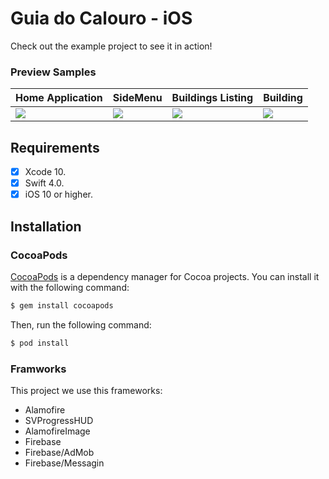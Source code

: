# Guia do Calouro - iOS

Check out the example project to see it in action!
### Preview Samples
| Home Application | SideMenu | Buildings Listing | Building |
| --- | --- | --- | --- |
| ![](http://danielaraujos.com/partners/git_project/calouros-ios/home.PNG) | ![](http://danielaraujos.com/partners/git_project/calouros-ios/menu.PNG) | ![](http://danielaraujos.com/partners/git_project/calouros-ios/predios.PNG) | ![](http://danielaraujos.com/partners/git_project/calouros-ios/predio.PNG) |

## Requirements
- [x] Xcode 10.
- [x] Swift 4.0.
- [x] iOS 10 or higher.

## Installation
### CocoaPods

[CocoaPods](http://cocoapods.org) is a dependency manager for Cocoa projects. You can install it with the following command:

```bash
$ gem install cocoapods
```

Then, run the following command:

```bash
$ pod install
```

### Framworks 
This project we use this frameworks:
<ul>
  <li>Alamofire</li>
  <li>SVProgressHUD</li>
  <li>AlamofireImage</li>
  <li>Firebase</li>
  <li>Firebase/AdMob</li>
  <li>Firebase/Messagin</li>
 
</ul>

